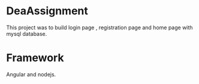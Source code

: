# DeaAssignment

This project was to build login page , registration page and home page with mysql database. 

# Framework
Angular and nodejs.